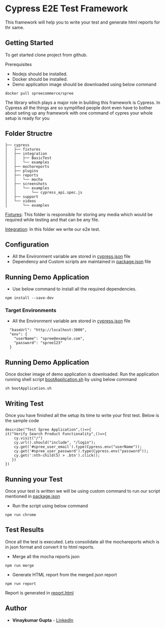 # Cypress E2E Test  Framework

This framework will help you to write your test and generate html reports for thr same.
## Getting Started

To get started clone project from github. 

Prerequisites

* Nodejs should be installed.
* Docker should be installed.
* Demo application image should be downloaded using below command
```
docker pull spreecommerce/spree
```

The library which plays a major role in building this framework is Cypress. In Cypress all the things are so symplified people dont even have to bother about seting up any framework with one command of cypres your whole setup is ready for you

## Folder Structre

```
├── cypress
│   ├── fixtures
│   ├── integration
│   │   ├── BasicTest
│   │   └── examples
│   ├── mochareports
│   ├── plugins
│   ├── reports
│   │   └── mocha
│   ├── screenshots
│   │   └── examples
│   │       └── cypress_api.spec.js
│   ├── support
│   └── videos
│       └── examples

```
[Fixtures](https://github.com/vinaygupta2050/e2eCypressFramework/tree/master/cypress/fixtures): This folder is responsible for storing any media which would be required while testing and that can be any file.

[Integration](https://github.com/vinaygupta2050/e2eCypressFramework/tree/master/cypress/integration): In this folder we write our e2e test.

## Configuration

* All the Environment variable are stored in [cypress.json](https://github.com/vinaygupta2050/e2eCypressFramework/cypress.json) file
* Dependency and Custom scripts are maintained in [package.json](https://github.com/vinaygupta2050/e2eCypressFramework/package.json) file

## Running Demo Application

* Use below command to install all the required dependencies.
```
npm install --save-dev
```

### Target Environments
* All the Environment variable are stored in [cypress.json](https://github.com/vinaygupta2050/e2eCypressFramework/cypress.json) file
```
  "baseUrl": "http://localhost:3000",
  "env": {
    "userName": "spree@example.com",
    "password": "spree123"
  }
```
## Running Demo Application

Once docker image of demo application is downloaded. Run the application running shell script [bootApplication.sh](https://github.com/vinaygupta2050/e2eCypressFramework/bootApplication.sh) by using below command
```
sh bootApplication.sh
```
## Writing Test

Once you have finished all the setup its time to write your first test. Below is the sample code
```
describe("Test Spree Application",()=>{ 
it("Verify Search Product Functionality",()=>{
    cy.visit("/")
    cy.url().should("include", "/login");
    cy.get('#spree_user_email').type(Cypress.env("userName"));
    cy.get('#spree_user_password').type(Cypress.env("password"));
    cy.get(':nth-child(5) > .btn').click();
   })
})
```

## Running your Test

Once your test is written we will be using custom command to run our script mentioned in [package.json](https://github.com/vinaygupta2050/e2eCypressFramework/package.json)

* Run the script using below command
```
npm run chrome
```
## Test Results

Once all the test is executed. Lets consolidate all the mochareports which is in json format and convert it to html reports.
* Merge all the mocha reports json
```
npm run merge
```
* Generate HTML report from the merged json report
```
npm run report
```
Report is generated in [report.html](https://github.com/vinaygupta2050/e2eCypressFramework/blob/master/report.html)
## Author

* **Vinaykumar Gupta** - [LinkedIn](https://in.linkedin.com/in/vinaygupta2050)
